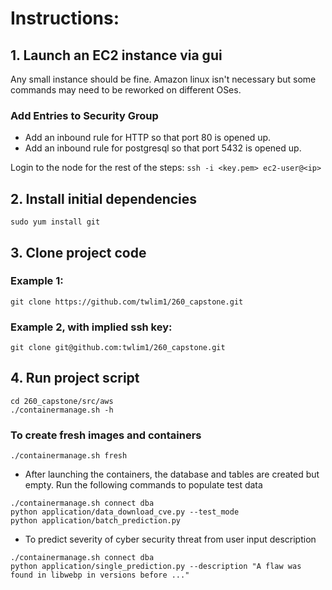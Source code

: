# Instructions:

## 1. Launch an EC2 instance via gui

Any small instance should be fine. Amazon linux isn't necessary but some commands may need to be reworked on different OSes.

### Add Entries to Security Group
- Add an inbound rule for HTTP so that port 80 is opened up.
- Add an inbound rule for postgresql so that port 5432 is opened up.

Login to the node for the rest of the steps:
`ssh -i <key.pem> ec2-user@<ip>`

## 2. Install initial dependencies

`sudo yum install git`

## 3. Clone project code

### Example 1:
`git clone https://github.com/twlim1/260_capstone.git`

### Example 2, with implied ssh key:
`git clone git@github.com:twlim1/260_capstone.git`

## 4. Run project script
```
cd 260_capstone/src/aws
./containermanage.sh -h
```

### To create fresh images and containers
```
./containermanage.sh fresh
```
- After launching the containers, the database and tables are created but empty. Run the following commands to populate test data
```
./containermanage.sh connect dba
python application/data_download_cve.py --test_mode
python application/batch_prediction.py
```
- To predict severity of cyber security threat from user input description
```
./containermanage.sh connect dba
python application/single_prediction.py --description "A flaw was found in libwebp in versions before ..."
```